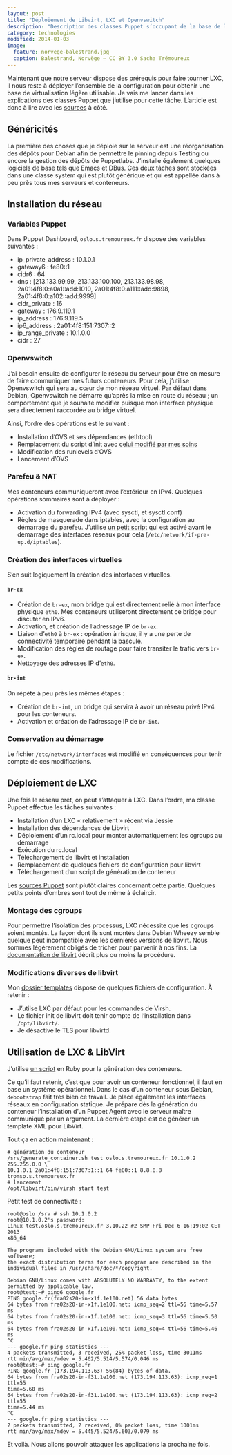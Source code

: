 ```yaml
---
layout: post
title: "Déploiement de Libvirt, LXC et Openvswitch"
description: "Description des classes Puppet s’occupant de la base de l’architecture."
category: technologies
modified: 2014-01-03
image:
  feature: norvege-balestrand.jpg
  caption: Balestrand, Norvège — CC BY 3.0 Sacha Trémoureux
---
```


Maintenant que notre serveur dispose des prérequis pour faire tourner LXC, il
nous reste à déployer l’ensemble de la configuration pour obtenir une base de
virtualisation légère utilisable. Je vais me lancer dans les explications des
classes Puppet que j’utilise pour cette tâche. L’article est donc à lire avec
les [sources](https://github.com/tsacha/puppet) à côté.


## Généricités 

La première des choses que je déploie sur le serveur est une réorganisation des
dépôts pour Debian afin de permettre le pinning depuis Testing ou encore la
gestion des dépôts de Puppetlabs. J’installe également quelques logiciels de
base tels que Emacs et DBus. Ces deux tâches sont stockées dans une classe
system qui est plutôt générique et qui est appellée dans à peu près tous mes
serveurs et conteneurs.

## Installation du réseau

### Variables Puppet

Dans Puppet Dashboard, `oslo.s.tremoureux.fr` dispose des variables suivantes :

* ip_private_address : 10.1.0.1
* gateway6 : fe80::1
* cidr6 : 64
* dns : [213.133.99.99, 213.133.100.100, 213.133.98.98, 2a01:4f8:0:a0a1::add:1010, 2a01:4f8:0:a111::add:9898, 2a01:4f8:0:a102::add:9999]
* cidr_private : 16
* gateway : 176.9.119.1
* ip_address : 176.9.119.5
* ip6_address : 2a01:4f8:151:7307::2
* ip_range_private : 10.1.0.0
* cidr : 27

### Openvswitch

J’ai besoin ensuite de configurer le réseau du serveur pour être en mesure de
faire communiquer mes futurs conteneurs. Pour cela, j’utilise Openvswitch qui
sera au cœur de mon réseau virtuel. Par défaut dans Debian, Openvswitch ne
démarre qu’après la mise en route du réseau ; un comportement que je souhaite
modifier puisque mon interface physique sera directement raccordée au bridge
virtuel. 

Ainsi, l’ordre des opérations est le suivant :

* Installation d’OVS et ses dépendances (ethtool)
* Remplacement du script d’init avec
  [celui modifié par mes soins](https://raw.github.com/tsacha/puppet/master/tsacha_hypervisor/templates/ovs-init.erb)
* Modification des runlevels d’OVS
* Lancement d’OVS


### Parefeu & NAT

Mes conteneurs communiqueront avec l’extérieur en IPv4. Quelques opérations
sommaires sont à déployer :

* Activation du forwarding IPv4 (avec sysctl, et sysctl.conf)
* Règles de masquerade dans iptables, avec la configuration au démarrage du
  parefeu. J’utilise
  [un petit script](https://raw.github.com/tsacha/puppet/master/tsacha_hypervisor/templates/network_iptables.erb)
  qui est activé avant le démarrage des interfaces réseaux pour cela (`/etc/network/if-pre-up.d/iptables`).
  
### Création des interfaces virtuelles

S’en suit logiquement la création des interfaces virtuelles.

#### `br-ex`

* Création de `br-ex`, mon bridge qui est directement relié à mon interface
  physique `eth0`. Mes conteneurs utiliseront directement ce bridge pour discuter
  en IPv6.
* Activation, et création de l’adressage IP de `br-ex`.
* Liaison d’`eth0` à `br-ex` : opération à risque, il y a une perte de
  connectivité temporaire pendant la bascule.
* Modification des règles de routage pour faire transiter le trafic vers `br-ex`.
* Nettoyage des adresses IP d’`eth0`.

#### `br-int`

On répète à peu près les mêmes étapes :

* Création de `br-int`, un bridge qui servira à avoir un réseau privé IPv4 pour
  les conteneurs.
* Activation et création de l’adressage IP de `br-int`.

### Conservation au démarrage 

Le fichier `/etc/network/interfaces` est modifié en conséquences pour tenir
compte de ces modifications.

## Déploiement de LXC

Une fois le réseau prêt, on peut s’attaquer à LXC. Dans l’ordre, ma classe
Puppet effectue les tâches suivantes :

* Installation d’un LXC « relativement » récent via Jessie
* Installation des dépendances de Libvirt
* Déploiement d’un rc.local pour monter automatiquement les cgroups au démarrage
* Exécution du rc.local
* Téléchargement de libvirt et installation
* Remplacement de quelques fichiers de configuration pour libvirt
* Téléchargement d’un script de génération de conteneur

Les
[sources Puppet](https://github.com/tsacha/puppet/blob/master/tsacha_hypervisor/manifests/lxc.pp)
sont plutôt claires concernant cette partie. Quelques petits points d’ombres
sont tout de même à éclaircir.

### Montage des cgroups

Pour permettre l’isolation des processus, LXC nécessite que les cgroups soient
montés. La façon dont ils sont montés dans Debian Wheezy semble quelque peut
incompatible avec les dernières versions de libvirt. Nous sommes légèrement
obligés de tricher pour parvenir à nos fins. La
[documentation de libvirt](http://libvirt.org/cgroups.html#createNonSystemd)
décrit plus ou moins la procédure.

### Modifications diverses de libvirt

Mon
[dossier templates](https://github.com/tsacha/puppet/tree/master/tsacha_hypervisor/templates)
dispose de quelques fichiers de configuration. À retenir :

* J’utilse LXC par défaut pour les commandes de Virsh.
* Le fichier init de libvirt doit tenir compte de l’installation dans
  `/opt/libvirt/`. 
* Je désactive le TLS pour libvirtd.


## Utilisation de LXC & LibVirt

J’utilise
[un script](https://raw.github.com/tsacha/puppet/master/tsacha_hypervisor/templates/generate_container.rb.erb)
en Ruby pour la génération des conteneurs.

Ce qu’il faut retenir, c’est que pour avoir un conteneur fonctionnel, il faut en
base un système opérationnel. Dans le cas d’un conteneur sous Debian,
`debootstrap` fait très bien ce travail. Je place également les interfaces
réseaux en configuration statique. Je prépare dès la génération du conteneur
l’installation d’un Puppet Agent avec le serveur maître communiqué par un
argument. La dernière étape est de générer un template XML pour LibVirt.

Tout ça en action maintenant :

    # génération du conteneur
    /srv/generate_container.sh test oslo.s.tremoureux.fr 10.1.0.2 255.255.0.0 \
    10.1.0.1 2a01:4f8:151:7307:1::1 64 fe80::1 8.8.8.8 tromso.s.tremoureux.fr
    # lancement
    /opt/libvirt/bin/virsh start test
    
    
Petit test de connectivité :

    root@oslo /srv # ssh 10.1.0.2
    root@10.1.0.2's password: 
    Linux test.oslo.s.tremoureux.fr 3.10.22 #2 SMP Fri Dec 6 16:19:02 CET 2013
    x86_64
    
    The programs included with the Debian GNU/Linux system are free software;
    the exact distribution terms for each program are described in the
    individual files in /usr/share/doc/*/copyright.
    
    Debian GNU/Linux comes with ABSOLUTELY NO WARRANTY, to the extent
    permitted by applicable law.
    root@test:~# ping6 google.fr
    PING google.fr(fra02s20-in-x1f.1e100.net) 56 data bytes
    64 bytes from fra02s20-in-x1f.1e100.net: icmp_seq=2 ttl=56 time=5.57 ms
    64 bytes from fra02s20-in-x1f.1e100.net: icmp_seq=3 ttl=56 time=5.50 ms
    64 bytes from fra02s20-in-x1f.1e100.net: icmp_seq=4 ttl=56 time=5.46 ms
    ^C
    --- google.fr ping statistics ---
    4 packets transmitted, 3 received, 25% packet loss, time 3011ms
    rtt min/avg/max/mdev = 5.462/5.514/5.574/0.046 ms
    root@test:~# ping google.fr
    PING google.fr (173.194.113.63) 56(84) bytes of data.
    64 bytes from fra02s20-in-f31.1e100.net (173.194.113.63): icmp_req=1 ttl=55
    time=5.60 ms
    64 bytes from fra02s20-in-f31.1e100.net (173.194.113.63): icmp_req=2 ttl=55
    time=5.44 ms
    ^C
    --- google.fr ping statistics ---
    2 packets transmitted, 2 received, 0% packet loss, time 1001ms
    rtt min/avg/max/mdev = 5.445/5.524/5.603/0.079 ms
    
Et voilà. Nous allons pouvoir attaquer les applications la prochaine fois.
